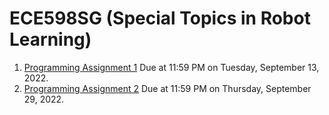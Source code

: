 # ECE598SG (Special Topics in Robot Learning)

1. [Programming Assignment 1](./MP1) Due at 11:59 PM on Tuesday, September 13, 2022.
2. [Programming Assignment 2](./MP2) Due at 11:59 PM on Thursday, September 29, 2022.